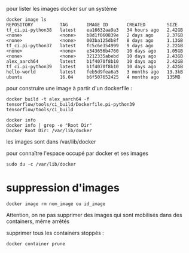 pour lister les images docker sur un système
```
docker image ls
REPOSITORY          TAG       IMAGE ID       CREATED        SIZE
tf_ci.pi-python38   latest    ea16632aa9a3   34 hours ago   2.42GB
<none>              <none>    b8d1f060839e   2 days ago     2.37GB
<none>              <none>    003ba125db8f   8 days ago     1.13GB
tf_ci.pi-python37   latest    fc5c6e354999   9 days ago     2.22GB
<none>              <none>    e343656b4760   10 days ago    1.05GB
<none>              <none>    3212335abebd   10 days ago    2.43GB
alex_aarch64        latest    b1f4070f8b10   10 days ago    2.42GB
tf_ci.pi-python39   latest    b1f4070f8b10   10 days ago    2.42GB
hello-world         latest    feb5d9fea6a5   3 months ago   13.3kB
ubuntu              16.04     b6f507652425   4 months ago   135MB
```
pour construire une image à partir d'un dockerfile :

```
docker build -t alex_aarch64 -f tensorflow/tools/ci_build/Dockerfile.pi-python39 tensorflow/tools/ci_build
```

```
docker info
docker info | grep -e "Root Dir"
Docker Root Dir: /var/lib/docker
```
les images sont dans /var/lib/docker

pour connaître l'espace occupé par docker et ses images
```
sudo du -c /var/lib/docker
```
# suppression d'images

```
docker image rm nom_image ou id_image
```
Attention, on ne pas supprimer des images qui sont mobilisés dans des containers, même arrêtés

supprimer tous les containers stoppés :
```
docker container prune
```

